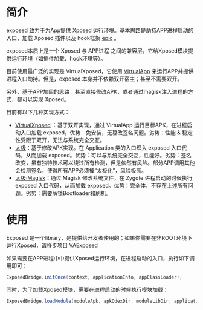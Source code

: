 # 简介

exposed 致力于为App提供 Xposed 运行环境。基本思路是劫持APP进程启动的入口，加载 Xposed 插件以及 hook框架 [epic](https://github.com/tiann/epic) 。

exposed本质上是一个 Xposed 与 APP进程 之间的兼容层，它给Xposed模块提供运行环境（如插件加载、hook环境等）。

目前使用最广泛的实现是 VirtualXposed，它使用 [VirtualApp](https://github.com/asLody/VirtualApp) 来运行APP并提供进程入口劫持。但是，exposed 本身并不依赖双开宿主；甚至不需要双开。

另外，基于APP加固的思路，甚至直接修改APK，或者通过magisk注入进程的方式，都可以实现 Xposed。

目前有以下几种实现方式：

- [VirtualXposed](https://github.com/android-hacker/VirtualXposed) ：基于双开实现，通过 VirtualApp 运行目标APK，在进程启动入口加载 exposed。优势：免安装，无篡改签名问题。劣势：性能 & 稳定性受限于双开，无法与系统完全交互。
- [太极](https://www.coolapk.com/apk/me.weishu.exp)：基于修改APK实现。在 Application 类的入口织入 exposed 入口代码，从而加载 exposed。优势：可以与系统完全交互，性能好。劣势：签名改变，虽有独特技术可以绕过所有检测，但是依然有风险。部分APP调用其他会检测签名，使得所有APP必须被“太极化”，风险极高。
- [太极·Magisk](https://mp.weixin.qq.com/s?__biz=MjM5Njg5ODU2NA==&tempkey=OTkwX0JJa0I4ZW9qcmd5bGlJSXlwQjBJOTZsWGc0TllULXVXdGVicTQxcWRyWE9McnZFQVozRGpNS21OaHEySDNHbFlfMUVudk9wbHo0akE4c29hOTZhNGs5UENXQlFISlFvQjZFSS1CT1dCa1hSZWt4XzFKNV9abEZITTJNOEJkVkotVEdrN2owcmxzeU9WVF9oaVUxdlJwd3pkcHZDWXFPOTFNVEhBeUF%2Bfg%3D%3D&chksm=25983cf012efb5e6ac3fe06bd73883139a89912fa37aee74f3b3baca9e358b2c41a260cee682#rd)：通过 Magisk 修改系统文件，在 Zygote 进程启动的时候执行 exposed 入口代码，从而加载 exposed。优势：完全体，不存在上述所有问题。劣势：需要解锁Bootloader和刷机。

# 使用

Exposed 是一个library，是提供给开发者使用的；如果你需要在非ROOT环境下运行Xposed，请移步项目 [VAExposed](https://github.com/android-hacker/VAExposed)

如果需要在APP进程中中提供Xposed运行环境，在进程启动的入口，执行如下调用即可：

```java
ExposedBridge.initOnce(context, applicationInfo, appClassLoader);
```

同时，为了加载Xposed模块，需要在进程启动的时候执行模块加载：

```java
ExposedBridge.loadModule(moduleApk, apkOdexDir, moduleLibDir, applicationInfo, appClassLoader);
```

